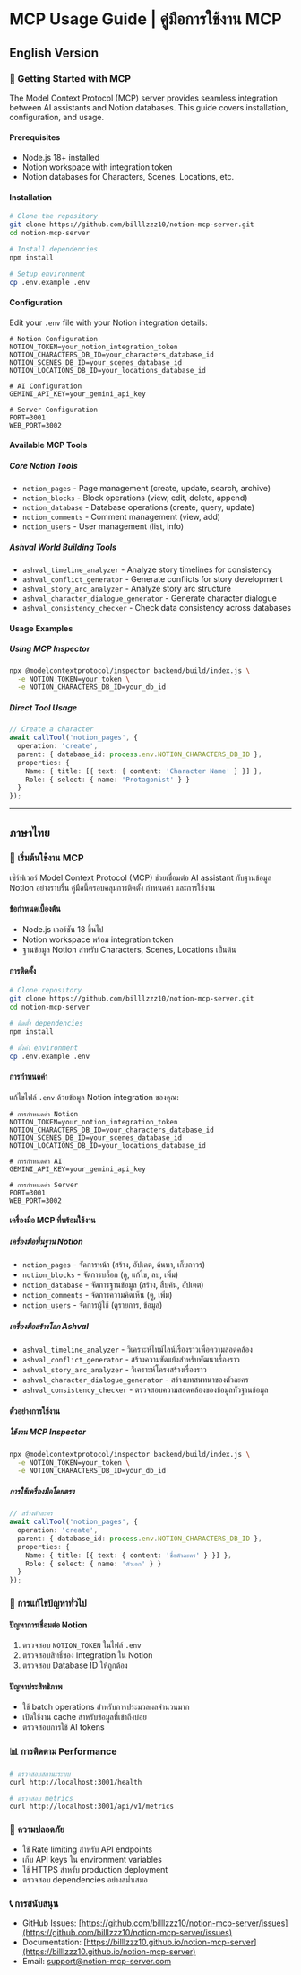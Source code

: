 # MCP Usage Guide | คู่มือการใช้งาน MCP

## English Version

### 🚀 Getting Started with MCP

The Model Context Protocol (MCP) server provides seamless integration between AI assistants and Notion databases. This guide covers installation, configuration, and usage.

#### Prerequisites
- Node.js 18+ installed
- Notion workspace with integration token
- Notion databases for Characters, Scenes, Locations, etc.

#### Installation

```bash
# Clone the repository
git clone https://github.com/billlzzz10/notion-mcp-server.git
cd notion-mcp-server

# Install dependencies
npm install

# Setup environment
cp .env.example .env
```

#### Configuration

Edit your `.env` file with your Notion integration details:

```env
# Notion Configuration
NOTION_TOKEN=your_notion_integration_token
NOTION_CHARACTERS_DB_ID=your_characters_database_id
NOTION_SCENES_DB_ID=your_scenes_database_id
NOTION_LOCATIONS_DB_ID=your_locations_database_id

# AI Configuration  
GEMINI_API_KEY=your_gemini_api_key

# Server Configuration
PORT=3001
WEB_PORT=3002
```

#### Available MCP Tools

##### Core Notion Tools
- `notion_pages` - Page management (create, update, search, archive)
- `notion_blocks` - Block operations (view, edit, delete, append)
- `notion_database` - Database operations (create, query, update)
- `notion_comments` - Comment management (view, add)
- `notion_users` - User management (list, info)

##### Ashval World Building Tools
- `ashval_timeline_analyzer` - Analyze story timelines for consistency
- `ashval_conflict_generator` - Generate conflicts for story development
- `ashval_story_arc_analyzer` - Analyze story arc structure
- `ashval_character_dialogue_generator` - Generate character dialogue
- `ashval_consistency_checker` - Check data consistency across databases

#### Usage Examples

##### Using MCP Inspector
```bash
npx @modelcontextprotocol/inspector backend/build/index.js \
  -e NOTION_TOKEN=your_token \
  -e NOTION_CHARACTERS_DB_ID=your_db_id
```

##### Direct Tool Usage
```typescript
// Create a character
await callTool('notion_pages', {
  operation: 'create',
  parent: { database_id: process.env.NOTION_CHARACTERS_DB_ID },
  properties: {
    Name: { title: [{ text: { content: 'Character Name' } }] },
    Role: { select: { name: 'Protagonist' } }
  }
});
```

---

## ภาษาไทย

### 🚀 เริ่มต้นใช้งาน MCP

เซิร์ฟเวอร์ Model Context Protocol (MCP) ช่วยเชื่อมต่อ AI assistant กับฐานข้อมูล Notion อย่างราบรื่น คู่มือนี้ครอบคลุมการติดตั้ง กำหนดค่า และการใช้งาน

#### ข้อกำหนดเบื้องต้น
- Node.js เวอร์ชัน 18 ขึ้นไป
- Notion workspace พร้อม integration token
- ฐานข้อมูล Notion สำหรับ Characters, Scenes, Locations เป็นต้น

#### การติดตั้ง

```bash
# Clone repository
git clone https://github.com/billlzzz10/notion-mcp-server.git
cd notion-mcp-server

# ติดตั้ง dependencies
npm install

# ตั้งค่า environment
cp .env.example .env
```

#### การกำหนดค่า

แก้ไขไฟล์ `.env` ด้วยข้อมูล Notion integration ของคุณ:

```env
# การกำหนดค่า Notion
NOTION_TOKEN=your_notion_integration_token
NOTION_CHARACTERS_DB_ID=your_characters_database_id
NOTION_SCENES_DB_ID=your_scenes_database_id
NOTION_LOCATIONS_DB_ID=your_locations_database_id

# การกำหนดค่า AI  
GEMINI_API_KEY=your_gemini_api_key

# การกำหนดค่า Server
PORT=3001
WEB_PORT=3002
```

#### เครื่องมือ MCP ที่พร้อมใช้งาน

##### เครื่องมือพื้นฐาน Notion
- `notion_pages` - จัดการหน้า (สร้าง, อัปเดต, ค้นหา, เก็บถาวร)
- `notion_blocks` - จัดการบล็อก (ดู, แก้ไข, ลบ, เพิ่ม)
- `notion_database` - จัดการฐานข้อมูล (สร้าง, สืบค้น, อัปเดต)
- `notion_comments` - จัดการความคิดเห็น (ดู, เพิ่ม)
- `notion_users` - จัดการผู้ใช้ (ดูรายการ, ข้อมูล)

##### เครื่องมือสร้างโลก Ashval
- `ashval_timeline_analyzer` - วิเคราะห์ไทม์ไลน์เรื่องราวเพื่อความสอดคล้อง
- `ashval_conflict_generator` - สร้างความขัดแย้งสำหรับพัฒนาเรื่องราว
- `ashval_story_arc_analyzer` - วิเคราะห์โครงสร้างเรื่องราว
- `ashval_character_dialogue_generator` - สร้างบทสนทนาของตัวละคร
- `ashval_consistency_checker` - ตรวจสอบความสอดคล้องของข้อมูลทั่วฐานข้อมูล

#### ตัวอย่างการใช้งาน

##### ใช้งาน MCP Inspector
```bash
npx @modelcontextprotocol/inspector backend/build/index.js \
  -e NOTION_TOKEN=your_token \
  -e NOTION_CHARACTERS_DB_ID=your_db_id
```

##### การใช้เครื่องมือโดยตรง
```typescript
// สร้างตัวละคร
await callTool('notion_pages', {
  operation: 'create',
  parent: { database_id: process.env.NOTION_CHARACTERS_DB_ID },
  properties: {
    Name: { title: [{ text: { content: 'ชื่อตัวละคร' } }] },
    Role: { select: { name: 'ตัวเอก' } }
  }
});
```

### 🔧 การแก้ไขปัญหาทั่วไป

#### ปัญหาการเชื่อมต่อ Notion
1. ตรวจสอบ `NOTION_TOKEN` ในไฟล์ `.env`
2. ตรวจสอบสิทธิ์ของ Integration ใน Notion
3. ตรวจสอบ Database ID ให้ถูกต้อง

#### ปัญหาประสิทธิภาพ
- ใช้ batch operations สำหรับการประมวลผลจำนวนมาก
- เปิดใช้งาน cache สำหรับข้อมูลที่เข้าถึงบ่อย
- ตรวจสอบการใช้ AI tokens

### 📊 การติดตาม Performance

```bash
# ตรวจสอบสถานะระบบ
curl http://localhost:3001/health

# ตรวจสอบ metrics
curl http://localhost:3001/api/v1/metrics
```

### 🔐 ความปลอดภัย

- ใช้ Rate limiting สำหรับ API endpoints
- เก็บ API keys ใน environment variables
- ใช้ HTTPS สำหรับ production deployment
- ตรวจสอบ dependencies อย่างสม่ำเสมอ

### 📞 การสนับสนุน

- GitHub Issues: [https://github.com/billlzzz10/notion-mcp-server/issues](https://github.com/billlzzz10/notion-mcp-server/issues)
- Documentation: [https://billlzzz10.github.io/notion-mcp-server](https://billlzzz10.github.io/notion-mcp-server)
- Email: support@notion-mcp-server.com